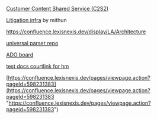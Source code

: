 [Customer Content Shared Service (C2S2)](https://confluence.lexisnexis.dev/pages/viewpage.action?pageId=570111578)

[Litigation infra](https://confluence.lexisnexis.dev/display/LA/Litigation+infra) by mithun

https://confluence.lexisnexis.dev/display/LA/Architecture

[universal parser repo](https://tfs-glo-lexisadvance.visualstudio.com/iLabs/_git/4086-transactional-upload-analyze?path=%2Fparser_service)

[ADO board](https://tfs-glo-lexisadvance.visualstudio.com/LexisNexis/_backlogs/backlog/DMS/Initiatives)

[test docs courtlink for hm](https://reedelsevier.sharepoint.com/sites/OG-LexisAI852/Shared%20Documents/Forms/AllItems.aspx?id=%2Fsites%2FOG%2DLexisAI852%2FShared%20Documents%2FUniversal%20Parser%2FCorpus%2F107k%5Fcourtlink%5Flit%5Fpdfs%2F10k%5Fcourtlink%5Flit%5Fpdfs%5Fhenchman&viewid=f2943d81%2D012d%2D4672%2D8f07%2De712d5b16e24&csf=1&web=1&e=3q8MPj&CID=923c9c4e%2Dbc23%2D4c74%2Db19b%2D7f01f5f29b03&FolderCTID=0x01200013452AD04249EF4390268423F0C2E701&ovuser=9274ee3f%2D9425%2D4109%2Da27f%2D9fb15c10675d%2Cbogaerts%40legal%2Eregn%2Enet&OR=Teams%2DHL&CT=1740653602393&clickparams=eyJBcHBOYW1lIjoiVGVhbXMtRGVza3RvcCIsIkFwcFZlcnNpb24iOiI1MC8yNDEyMDEwMDIxMiIsIkhhc0ZlZGVyYXRlZFVzZXIiOmZhbHNlfQ%3D%3D)

[https://confluence.lexisnexis.dev/pages/viewpage.action?pageId=598231383](https://confluence.lexisnexis.dev/pages/viewpage.action?pageId=598231383 "https://confluence.lexisnexis.dev/pages/viewpage.action?pageid=598231383")